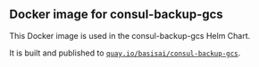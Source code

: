 ## Docker image for consul-backup-gcs

This Docker image is used in the consul-backup-gcs Helm Chart.

It is built and published to [`quay.io/basisai/consul-backup-gcs`](https://quay.io/basisai/consul-backup-gcs).
